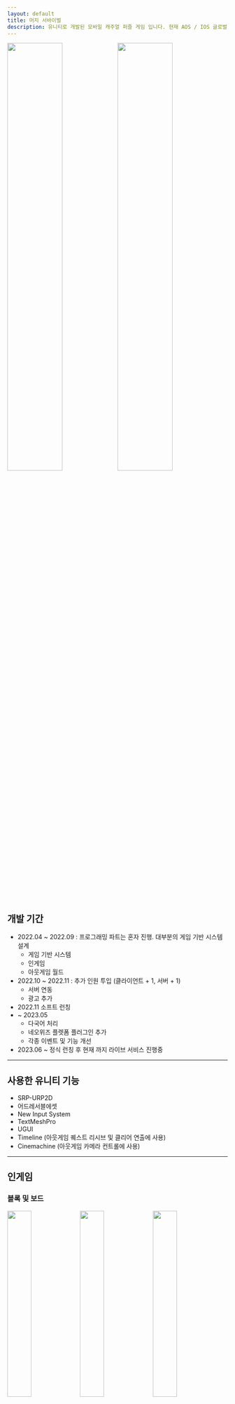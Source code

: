 ```yaml
---
layout: default
title: 머지 서바이벌
description: 유니티로 개발된 모바일 캐주얼 퍼즐 게임 입니다. 현재 AOS / IOS 글로벌 서버스중 입니다.
---
```


<img src="./assets/image1.jpeg" width="50%" height="50%"><img src="./assets/image2.jpeg" width="50%" height="50%">

## 개발 기간

- 2022.04 ~ 2022.09 : 프로그래밍 파트는 혼자 진행. 대부분의 게임 기반 시스템 설계
	- 게임 기반 시스템 
	- 인게임 
	- 아웃게임 월드
- 2022.10 ~ 2022.11 : 추가 인원 투입 (클라이언트 + 1, 서버 + 1)
	- 서버 연동
	- 광고 추가
- 2022.11 소프트 런칭
- ~ 2023.05
	- 다국어 처리
	- 네오위즈 플렛폼 플러그인 추가
	- 각종 이벤트 및 기능 개선
- 2023.06 ~ 정식 런칭 후 현재 까지 라이브 서비스 진행중

---

## 사용한 유니티 기능

- SRP-URP2D
- 어드레서블에셋
- New Input System
- TextMeshPro
- UGUI
- Timeline (아웃게임 퀘스트 리시브 및 클리어 연출에 사용)
- Cinemachine (아웃게임 카메라 컨트롤에 사용)

---

## 인게임

### 블록 및 보드

<img src="./assets/image14.png" width="33%" height="33%"><img src="./assets/image15.png" width="33%" height="33%"><img src="./assets/image16.png" width="33%" height="33%">

- 다양한 기능을 가진 **블록 시스템 구현**.
- **같은 블록을 합치면 다음 단계의 블록 생성**.
- 다양한 블록을 요구하는 미션을 클리어 하기 위해 머지를 통해 미션에서 요구하는 블록을 만들고 제출하며 게임을 진행

### 시스템 구조

#### 인게임

![ingame_01.png](./assets/ingame_01.png)
- Grid : 인게임 보드 입니다. (View)
- Map : 인게임 보드의 데이터를 관리 합니다. (Model)
- Inspector : 블록의 정보를 표시 합니다.
- QuestWindow : 진행중인 퀘스트를 표시 합니다.
- RewardBox : 보상이 순차적으로 쌓이는 상자 입니다.
- BlockInfoManager : 블록 정보를 관리 합니다.
- QuestManager : 퀘스트 정보를 관리 합니다.
- BlockFactory : BlockInfoManager에서 블록 정보를 가져와 블록 오브젝트를 만듭니다.

#### 블록 시스템

![ingame_02.png](./assets/ingame_02.png)

블록 시스템은 **BlockComponent 기반의 모듈형 설계**를 적용했습니다.

- 각 블록은 **여러 개의 BlockComponent**로 구성됨.
	- 예: 상자A 블록 = (시간 경과 후 다른 블록으로 변경) + (동일 블록 2개 합치기) + (블록 판매 가능)
- 블록은 여러 액션들을 가지고 있고 상황에 따라 액션을 가진 컴포넌트를 호출
	- 예: 블록 선택, 블록 이동, 블록 포커스 등
- **BlockComponent는 필요한 액션을 구현** 하여 동작 합니다.

이러한 방식 덕분에 신규 기능 추가 시 **기존 코드를 수정할 필요 없이** 확장 방식으로 개발할 수 있습니다.

---

## 아웃게임

### 퀘스트 시스템

<img src="./assets/image6.png" width="50%" height="50%"><img src="./assets/image7.png" width="50%" height="50%">

- **챕터 → 퀘스트 → 미션** 구조로 설계.
	- 모든 미션을 클리어 하면 퀘스트를 클리어 할 수 있고, 퀘스트를 모두 클리어 하면 챕터를 클리어 할 수 있음
- **각 요소의 진행 상태를 히스토리 형태로 기록**. (이 기록으로 아웃에임의 월드를 구성)

### 아웃게임 월드

<img src="./assets/image8.png" width="50%" height="50%"><img src="./assets/image9.png" width="50%" height="50%">

- **퀘스트 진행도에 따라 월드의 모습이 점진적으로 변화**.
- 스크린샷은 챕터 1 -> 챕터 13 까지의 변화.

### 다이얼로그 시스템

![image10.png](./assets/image10.png)

캐릭터 간 대화를 위한 **다이얼로그 시스템**을 구현했습니다.

- **캐릭터 간 대화 시스템 구현**.
- **엑셀 기반 데이터 입력 → 자동 변환 → 어드레서블 키를 통해 호출 후 자동 재생**.
- 다양한 연출 기능 구현 (배경 변환, 캐릭터 위치 이동, 특정 시점에 사운드 재생 등)

### 퀘스트 연출 시스템

![image11.png](./assets/image11.png)

- **Unity Timeline을 활용하여 퀘스트 리시브 및 클리어 연출 제작**.
- 프로젝트에 필요한 **커스텀 트랙** 을 추가하면서 진행 (연출 도중 다이얼로그 처리, Spine 오브젝트 관리 등).

---

## 각종 컨텐츠 개발

### 블록 생성 / 교환기

<img src="./assets/image12.png" width="50%" height="50%"><img src="./assets/image13.png" width="50%" height="50%">

- **아웃게임 오브젝트에 부착되는 기능**.
- 시간이 지나면 특정 블록을 받거나, 재료 블록을 제공하여 교환하는 기능 구현.

### 캐릭터 스토리

<img src="./assets/image13-1.png" width="50%" height="50%"><img src="./assets/image13-2.png" width="50%" height="50%">

- 각 캐릭터의 **사이드 스토리를 진행할 수 있는 전용 콘텐츠**.
- **인게임 보드와 별개로 진행되는 전용 보드 구성**.
- **전용 블록 및 미션 추가** → 기존 시스템을 활용하여 데이터 기반으로 구현.

### 스토리 다시보기

<img src="./assets/image13-3.png" width="50%" height="50%"><img src="./assets/image13-4.png" width="50%" height="50%">

- 퀘스트 리시브/클리어 시 **Timeline 연출을 다시 볼 수 있는 기능 추가**.
- 기존에는 연출을 한 번 보면 다시 확인 불가 → **월드를 재구성 후 특정 Timeline을 재생할 수 있도록 개선**.

---

## 개발 도구 제작

### 엑셀 임포터

엑셀에서 작성한 데이터를 JSON 형태로 변환하여 **TextAsset**으로 자동 변환하는 시스템을 구현했습니다.

- 일반적으로 **시트명에 해당하는 클래스** 의 배열 형태로 변환되며, 파싱을 할 수 있습니다.
- 특정 데이터 형식에 따라서는 Json 변환 방식을 커스텀할 수 있도록 설계했습니다.

#### 사용 예시

- 엑셀에서 데이터를 입력 합니다.

![image4.png](./assets/image4.png)

- 엑셀 파일을 유니티 프로젝트에 저장합니다.

![image3.png](./assets/image3.png)

- 자동으로 TextAsset 형태로 변환됩니다.
 
![image5.png](./assets/image5.png)

### 보드 제작 툴

<video controls style= "width: 100%;" muted playsinline> <source src="./assets/ingame_grid_tool.mp4"> </video>

- **초기 보드 데이터를 제작할 수 있는 툴 개발**.
- **유니티 에디터 모드에서 직접 수정 가능**, 보드 데이터를 **JSON 형태로 저장 및 불러오기 가능**.
- **캐릭터 스토리의 각 스테이지별 보드 제작에도 활용**.

### 아웃게임 월드 구성 및 연출 확인 툴

- 연출 작업자가 **아웃게임을 쉽게 구성하고 연출을 바로 확인할 수 있도록 툴 제작**.
- 원하는 타임라인 바로 재생 기능
- 타임라인이 재생하기 위해 필요한 월드상태로 자동 세팅해주는 기능
- 현재 작업중인 타임라인의 위치를 포커싱해주는 기능

---

## 정리

- 이 프로젝트에서는 **유니티 엔진의 다양한 기능을 적극 활용**하여 개발 생산성을 높이려 했습니다.
- **인게임** : 모듈형 블록 시스템을 도입해 **유지보수성과 확장성을 강화**했습니다.
- **아웃게임** : 퀘스트 진행도에 따른 **월드 변화**, **다이얼로그 시스템**, **Timeline을 활용한 연출**을 구현했습니다.
- **데이터 관리** : 엑셀 임포터를 통해 **데이터 변환 및 관리 프로세스를 자동화**하여 효율성을 높였습니다.
